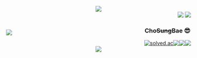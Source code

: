 <!-- header section -->
<div align="center" >
  <img src="https://capsule-render.vercel.app/api?type=waving&color=BA94D1&fontColor=DEBACE&height=200&section=header&text=Chobae's%20github:)&fontSize=90" />
  <div align="right">
    <!-- hits -->
    <img src="https://hits.seeyoufarm.com/api/count/incr/badge.svg?url=https%3A%2F%2Fgithub.com%2FChoBaeKR&count_bg=%231C639B&title_bg=%23818181&icon=github.svg&icon_color=%23E7E7E7&title=Github&edge_flat=false" />
    <!-- wakatime -->
    <img src="https://wakatime.com/badge/user/e9677005-62e3-493c-8c14-3f89407b0a86.svg" />
  </div>
</div>
	
	
<!--profile section -->
<div align="center" style="display: flex; flex-wrap: wrap; justify-content: space-between; align-items: center;">
  <!-- git most languages -->
  <img style="max-width: 45%;" src="https://github-readme-stats.vercel.app/api/top-langs/?username=Chobae&theme=omni&exclude_repo=Algorithms,Jungletube,SwJungle5thW106&hide=c,perl,makefile&layout=compact&langs_count=8"/>

  <div style="display: flex; flex-direction: column; justify-content: center; align-items: center; max-width: 45%;">
    <h3>Cho<span style="text-decoration: line-through;">Sung</span>Bae 😎
    </h3>
    <div style="display: flex; justify-content: center;">
      <a href="https://solved.ac/tmsprqo"><img alt="solved.ac" src="http://mazassumnida.wtf/api/mini/generate_badge?boj=tmsprqo"/></a>
      <a href="mailto:tmsprqo@gmail.com"><img src="https://img.shields.io/badge/gmail-EA4335?style=flat-square&logo=Gmail&logoColor=white"/></a>
      <a href="https://www.instagram.com/whqo/"><img src="https://img.shields.io/badge/instagram-E4405F?style=flat-square&logo=Instagram&logoColor=white"/></a>
      <a href="https://velog.io/@chobae"><img src="https://img.shields.io/badge/velog-20C997?style=flat-square&logo=Velog&logoColor=white"/></a>
    </div>

  </div>
</div>
<!-- skill sectin -->

<!-- <div align="center" >

### 몰루?
  <img src="https://github-readme-stats.vercel.app/api?username=ChobaeKR&theme=omni&show_icons=true">
</div>
 -->

<!--

<div align="center">
 <h1> main</h1>
	<img src="https://img.shields.io/badge/Java-007396?style=flat&logo=Java&logoColor=white" />
	<img src="https://img.shields.io/badge/HTML5-E34F26?style=flat&logo=HTML5&logoColor=white" />
	<img src="https://img.shields.io/badge/CSS3-1572B6?style=flat&logo=CSS3&logoColor=white" />
</div>
 -->

<!-- footer section -->
<div align="center">
  <img src="https://capsule-render.vercel.app/api?type=waving&color=BA94D1&height=200&section=footer">
</div>

<!-- 안녕하세요😀

최근 `반응형 웹` 에 관심이 많습니다 !

FE 기술을 떠나 다른 `AI` `빅데이터` `블록체인`

같은 신기술에도 관심이 많고, 이야기하는 것을 좋아합니다 😁

현재는 `모각코` 라는 코딩테스트 스터디를 참여하고 있습니다🐱‍👤

 `react`를 공부하며, 평소 아이디어였던 심플한 정보 제공 웹을 제작 하고 있습니다 😊

## 💻 개발 경험 및 교육 Development experience and education.
수리중 🔨
<!-- <a href="https://www.notion.so/Sally-2-f40b07bab9164c509556661fabfdf0c6">[2021. 07 ~ 08]     파이썬 코칭 스터디 🏆 (네이버 부스트 코스)</a>
 -->
<!-- ## 📚 My Skill.
FrontEnd - HTML, CSS, JS, REACT
 -->
